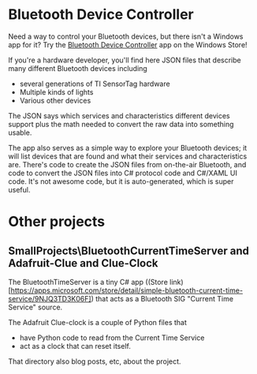 # Bluetooth Device Controller
Need a way to control your Bluetooth devices, but there isn't a Windows app for it? Try the [Bluetooth Device Controller](https://www.microsoft.com/en-us/p/bluetooth-device-controller/9pp2jw8c2nrt?activetab=pivot:overviewtab)  app on the Windows Store! 

If you're a hardware developer, you'll find here JSON files that describe many different Bluetooth devices including
* several generations of TI SensorTag hardware
* Multiple kinds of lights
* Various other devices

The JSON says which services and characteristics different devices support plus the math needed to convert the raw data into something usable. 

The app also serves as a simple way to explore your Bluetooth devices; it will list devices that are found and what their services and characteristics are. There's code to create the JSON files from on-the-air Bluetooth, and code to convert the JSON files into C# protocol code and C#/XAML UI code. It's not awesome code, but it is auto-generated, which is super useful.


# Other projects

## SmallProjects\BluetoothCurrentTimeServer and Adafruit-Clue and Clue-Clock

The BluetoothTimeServer is a tiny C# app ((Store link)[https://apps.microsoft.com/store/detail/simple-bluetooth-current-time-service/9NJQ3TD3K06F]) that acts as a Bluetooth SIG "Current Time Service" source.

The Adafruit Clue-clock is a couple of Python files that 
- have Python code to read from the Current Time Service
- act as a clock that can reset itself.

That directory also blog posts, etc, about the project.